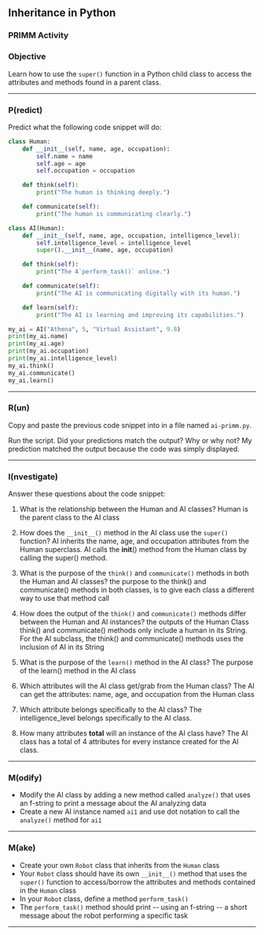 ## Inheritance in Python
### PRIMM Activity 

### Objective

Learn how to use the `super()` function in a Python child class to access the attributes and methods found in a parent class.

---

### P(redict)

Predict what the following code snippet will do:
```py
class Human:
    def __init__(self, name, age, occupation):
        self.name = name
        self.age = age
        self.occupation = occupation

    def think(self):
        print("The human is thinking deeply.")

    def communicate(self):
        print("The human is communicating clearly.")

class AI(Human):
    def __init__(self, name, age, occupation, intelligence_level):
        self.intelligence_level = intelligence_level
        super().__init__(name, age, occupation)

    def think(self):
        print("The A`perform_task()` online.")

    def communicate(self):
        print("The AI is communicating digitally with its human.")

    def learn(self):
        print("The AI is learning and improving its capabilities.")

my_ai = AI("Athena", 5, "Virtual Assistant", 9.8)
print(my_ai.name)
print(my_ai.age)
print(my_ai.occupation)
print(my_ai.intelligence_level)
my_ai.think()
my_ai.communicate()
my_ai.learn()
```
---
### R(un)

Copy and paste the previous code snippet into in a file named `ai-primm.py`.

Run the script.  Did your predictions match the output?  Why or why not?
    My prediction matched the output because the code was simply displayed.

---

### I(nvestigate)

Answer these questions about the code snippet:

1. What is the relationship between the Human and AI classes?
    Human is the parent class to the AI class

2. How does the `__init__()` method in the AI class use the `super()` function?
    AI inherits the name, age, and occupation attributes from the Human superclass. 
    AI calls the __init__() method from the Human class by calling the super() method.

3. What is the purpose of the `think()` and `communicate()` methods in both the Human and AI classes?
    the purpose to the think() and communicate() methods in both classes, is to give each class a different way to use that method call

4. How does the output of the `think()` and `communicate()` methods differ between the Human and AI instances?
    the outputs of the Human Class think() and communicate() methods only include a human in its String.
    For the AI subclass, the think() and communicate() methods uses the inclusion of AI in its String

5. What is the purpose of the `learn()` method in the AI class?
    The purpose of the learn() method in the AI class
6. Which attributes will the AI class get/grab from the Human class?
    The AI can get the attributes: name, age, and occupation
    from the Human class

7. Which attribute belongs specifically to the AI class?
    The intelligence_level belongs specifically to the AI class.

8. How many attributes **total** will an instance of the AI class have?
    The AI class has a total of 4 attributes for every instance created for the AI class.

---

### M(odify)

- Modify the AI class by adding a new method called `analyze()` that uses an f-string to print a message about the AI analyzing data
- Create a new AI instance named `ai1` and use dot notation to call the `analyze()` method for `ai1`

---

### M(ake)

- Create your own `Robot` class that inherits from the `Human` class
- Your `Robot` class should have its own `__init__()` method that uses the `super()` function to access/borrow the attributes and methods contained in the `Human` class
- In your `Robot` class, define a method `perform_task()`
- The `perform_task()` method should print -- using an f-string -- a short message about the robot performing a specific task

---
